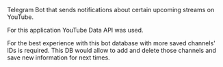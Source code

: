 Telegram Bot that sends notifications about certain upcoming streams on YouTube. 

For this application YouTube Data API was used. 

For the best experience with this bot database with more saved channels' IDs is required. This DB would allow to add and delete those channels and save new information for next times.